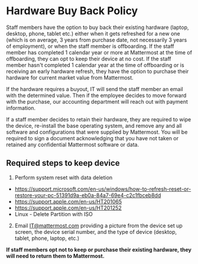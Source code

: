 # Hardware Buy Back Policy

Staff members have the option to buy back their existing hardware (laptop, desktop, phone, tablet etc.) either when it gets refreshed for a new one (which is on average, 3 years from purchase date, not necessarily 3 years of employment), or when the staff member is offboarding. If the staff member has completed 1 calendar year or more at Mattermost at the time of offboarding, they can opt to keep their device at no cost. If the staff member hasn't completed 1 calendar year at the time of offboarding or is receiving an early hardware refresh, they have the option to purchase their hardware for current market value from Mattermost.

If the hardware requires a buyout, IT will send the staff member an email with the determined value. Then if the employee decides to move forward with the purchase, our accounting department will reach out with payment information. 

If a staff member decides to retain their hardware, they are required to wipe the device, re-install the base operating system, and remove any and all software and configurations that were supplied by Mattermost. You will be required to sign a document acknowledging that you have not taken or retained any confidential Mattermost software or data. 

## Required steps to keep device

1. Perform system reset with data deletion
* https://support.microsoft.com/en-us/windows/how-to-refresh-reset-or-restore-your-pc-51391d9a-eb0a-84a7-69e4-c2c1fbceb8dd
* https://support.apple.com/en-us/HT201065
* https://support.apple.com/en-us/HT201252
* Linux - Delete Partition with ISO
2. Email IT@mattermost.com providing a picture from the device set up screen, the device serial number, and the type of device (desktop, tablet, phone, laptop, etc.)

**If staff members opt not to keep or purchase their existing hardware, they will need to return them to Mattermost.**
